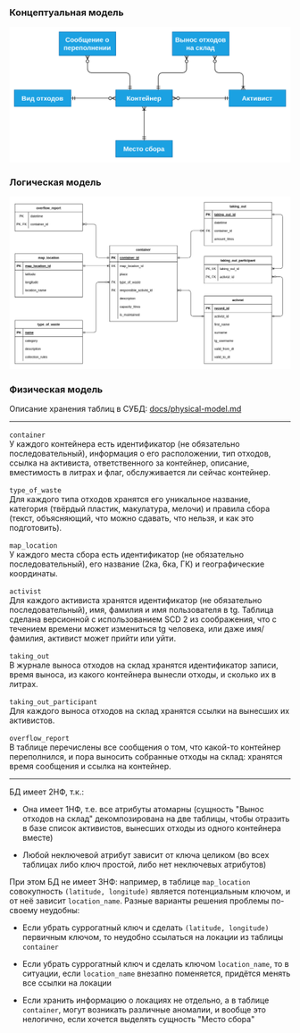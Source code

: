 ### Концептуальная модель

![docs/conceptual-model.png](docs/conceptual-model.png)

### Логическая модель

![docs/logical-model.png](docs/logical-model.png)

### Физическая модель

Описание хранения таблиц в СУБД: [docs/physical-model.md](docs/physical-model.md)

---

`container`  
У каждого контейнера есть идентификатор (не обязательно последовательный),
информация о его расположении, тип отходов, ссылка на активиста,
ответственного за контейнер, описание, вместимость в литрах и флаг,
обслуживается ли сейчас контейнер.

`type_of_waste`  
Для каждого типа отходов хранятся его уникальное название, категория
(твёрдый пластик, макулатура, мелочи) и правила сбора (текст, объясняющий, что
можно сдавать, что нельзя, и как это подготовить).

`map_location`  
У каждого места сбора есть идентификатор (не обязательно последовательный),
его название (2ка, 6ка, ГК) и географические координаты.

`activist`  
Для каждого активиста хранятся идентификатор (не обязательно последовательный),
имя, фамилия и имя пользователя в tg. Таблица сделана версионной
с использованием SCD 2 из соображения, что с течением времени может измениться
tg человека, или даже имя/фамилия, активист может прийти или уйти.

`taking_out`  
В журнале выноса отходов на склад хранятся идентификатор записи, время выноса,
из какого контейнера вынесли отходы, и сколько их в литрах.

`taking_out_participant`  
Для каждого выноса отходов на склад хранятся ссылки на вынесших их активистов.

`overflow_report`  
В таблице перечислены все сообщения о том, что какой-то контейнер переполнился,
и пора выносить собранные отходы на склад: хранятся время сообщения и ссылка
на контейнер.

---

БД имеет 2НФ, т.к.:

- Она имеет 1НФ, т.е. все атрибуты атомарны (сущность "Вынос отходов на склад"
декомпозирована на две таблицы, чтобы отразить в базе список активистов,
вынесших отходы из одного контейнера вместе)

- Любой неключевой атрибут зависит от ключа целиком (во всех таблицах либо
ключ простой, либо нет неключевых атрибутов)

При этом БД не имеет 3НФ: например, в таблице `map_location` совокупность
`(latitude, longitude)` является потенциальным ключом, и от неё зависит
`location_name`. Разные варианты решения проблемы по-своему неудобны:

- Если убрать суррогатный ключ и сделать `(latitude, longitude)` первичным
ключом, то неудобно ссылаться на локации из таблицы `container`

- Если убрать суррогатный ключ и сделать ключом `location_name`, то в ситуации,
если `location_name` внезапно поменяется, придётся менять все ссылки на локации

- Если хранить информацию о локациях не отдельно, а в таблице `container`,
могут возникать различные аномалии, и вообще это нелогично, если хочется
выделять сущность "Место сбора"
